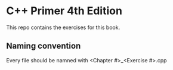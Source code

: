 # C++ Primer 4th Edition

This repo contains the exercises for this book.

## Naming convention

Every file should be namned with <Chapter #>_<Exercise #>.cpp